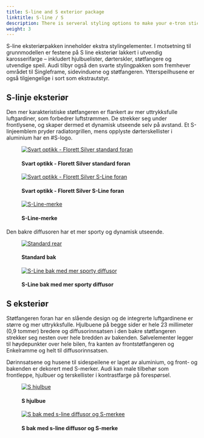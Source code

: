 ```yaml
---
title: S-line and S exterior package
linktitle: S-line / S
description: There is serveral styling options to make your e-tron stick out from the growd
weight: 3
---
```

<!-- markdownlint-disable MD033 -->

S-line eksteriørpakken inneholder ekstra stylingelementer. I motsetning til grunnmodellen er festene på S line eksteriør
lakkert i utvendig karosserifarge – inkludert hjulbuelister, dørterskler, støtfangere og utvendige speil. Audi tilbyr også den svarte stylingpakken som fremhever området til Singleframe, sidevinduene og støtfangeren. Ytterspeilhusene er også tilgjengelige i sort som ekstrautstyr.

## S-linje eksteriør

Den mer karakteristiske støtfangeren er flankert av mer uttrykksfulle luftgardiner, som forbedrer luftstrømmen. De
strekker seg under frontlysene, og skaper dermed et dynamisk utseende selv på avstand. Et S-linjeemblem pryder radiatorgrillen, mens
opplyste dørterskellister i aluminium har en #S-logo.

<figure>
    <a href="https://media.electrichasgoneaudi.net/multimedia/models/e-tron/exterior/s-line/blackoptics_florett.jpg">
        <img src="https://media.electrichasgoneaudi.net/multimedia/models/e-tron/exterior/s-line/blackoptics_floretts.jpg" alt="Svart optikk - Florett Silver standard foran" title="Svart optikk - Florett Silver standard foran">
    </a>
    <figcaption><h4>Svart optikk - Florett Silver standard foran</h4></figcaption>
</figure>

<figure>
    <a href="https://media.electrichasgoneaudi.net/multimedia/models/e-tron/exterior/s-line/blackoptics_florett_sline.jpg">
        <img src="https://media.electrichasgoneaudi.net/multimedia/models/e-tron/exterior/s-line/blackoptics_florett_slines.jpg" alt="Svart optikk - Florett Silver S-Line foran" title="Svart optikk - Florett Silver S-Line foran">
    </a>
    <figcaption><h4>Svart optikk - Florett Silver S-Line foran</h4></figcaption>
</figure>

<figure>
    <a href="https://media.electrichasgoneaudi.net/multimedia/models/e-tron/exterior/s-line/slinebadge.jpg">
        <img src="https://media.electrichasgoneaudi.net/multimedia/models/e-tron/exterior/s-line/slinebadges.jpg" alt="S-Line-merke" title="S-Line-merke">
    </a>
    <figcaption><h4>S-Line-merke</h4></figcaption>
</figure>

Den bakre diffusoren har et mer sporty og dynamisk utseende.

<figure>
    <a href="https://media.electrichasgoneaudi.net/multimedia/models/e-tron/exterior/s-line/rear-standard.jpg">
        <img src="https://media.electrichasgoneaudi.net/multimedia/models/e-tron/exterior/s-line/rear-standards.jpg"
        alt="Standard rear" title="Standard rear">
    </a>
    <figcaption><h4>Standard bak</h4></figcaption>
</figure>

<figure>
    <a href="https://media.electrichasgoneaudi.net/multimedia/models/e-tron/exterior/s-line/rear-sline.jpg">
        <img src="https://media.electrichasgoneaudi.net/multimedia/models/e-tron/exterior/s-line/rear-slines.jpg"
        alt="S-Line bak med mer sporty diffusor" title="S-Line bak med mer sporty diffusor">
    </a>
    <figcaption><h4>S-Line bak med mer sporty diffusor</h4></figcaption>
</figure>

## S eksteriør

 Støtfangeren foran har en slående design og de integrerte luftgardinene er større og mer uttrykksfulle. Hjulbuene på begge sider er hele 23 millimeter (0,9 tommer) bredere og
 diffusorinnsatsen i den bakre støtfangeren strekker seg nesten over hele bredden av bakenden. Sølvelementer legger til høydepunkter over hele bilen, fra kanten av frontstøtfangeren og
 Enkelramme og helt til diffusorinnsatsen.
 
 Dørinnsatsene og husene til sidespeilene er laget av aluminium, og front- og bakenden er dekorert med S-merker. Audi kan male tilbehør som frontleppe, hjulbuer og terskellister i kontrastfarge på forespørsel.

<figure>
    <a href="https://media.electrichasgoneaudi.net/multimedia/models/e-tron/exterior/s-line/swheelarcher.jpg">
        <img src="https://media.electrichasgoneaudi.net/multimedia/models/e-tron/exterior/s-line/swheelarchers.jpg"
        alt="S hjulbue" title="S hjulbue">
    </a>
    <figcaption><h4>S hjulbue</h4></figcaption>
</figure>

<figure>
    <a href="https://media.electrichasgoneaudi.net/multimedia/models/e-tron/exterior/s-line/srear.jpg">
        <img src="https://media.electrichasgoneaudi.net/multimedia/models/e-tron/exterior/s-line/srears.jpg"
        alt="S bak med s-line diffusor og S-merkee" title="S bak med s-line diffusor og S-merke">
    </a>
    <figcaption><h4>S bak med s-line diffusor og S-merke</h4></figcaption>
</figure>
